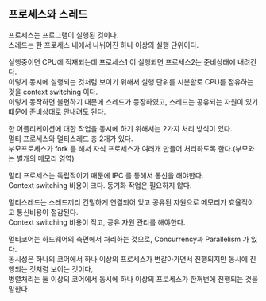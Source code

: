 

## 프로세스와 스레드

프로세스는 프로그램이 실행된 것이다. <br>
스레드는 한 프로세스 내에서 나뉘어진 하나 이상의 실행 단위이다. <br>

실행중이면 CPU에 적재되는데 프로세스1 이 실행되면 프로세스2는 준비상태에 내려간다. <br>
이렇게 동시에 실행되는 것처럼 보이기 위해서 실행 단위를 시분할로 CPU를 점유하는 것을 context switching 이다. <br>
이렇게 동작하면 불편하기 때문에 스레드가 등장하였고, 스레드는 공유되는 자원이 있기 떄문에 준비상태로 안내려도 된다.  <br>

한 어플리케이션에 대한 작업을 동시에 하기 위해서는 2가지 처리 방식이 있다. <br>
멀티 프로세스와 멀티스레드 총 2개가 있다. <br>
부모프로세스가 fork 를 해서 자식 프로세스가 여러개 만들어 처리하도록 한다.(부모와는 별개의 메모리 영역)<br>

멀티 프로세스는 독립적이기 때문에 IPC 를 통해서 통신을 해야한다. <br>
Context switching 비용이 크다. 동기화 작업은 필요하지 않다. <br>

멀티스레드는 스레드끼리 긴밀하게 연결되어 있고 공유된 자원으로 메모리가 효율적이고 통신비용이 절감된다. <br>
Context switching 비용이 적고, 공유 자원 관리를 해야한다. <br>

멀티코어는 하드웨어의 측면에서 처리하는 것으로, Concurrency과 Parallelism 가 있다. <br>
동시성은 하나의 코어에서 하나 이상의 프로세스가 번갈아가면서 진행되지만 동시에 진행되는 것처럼 보이는 것이다,<br>
병렬처리는 둘 이상의 코어에서 동시에 하나 이상의 프로세스가 한꺼번에 진행되는 것을 말한다. <br>
